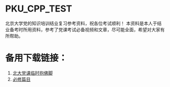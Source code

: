 # PKU_CPP_TEST
北京大学党的知识培训结业复习参考资料，祝各位考试顺利！ 
本资料是本人于结业备考时所用资料，参考了党课考试必备视频和文章，尽可能全面，希望对大家有所帮助。
# 备用下载链接：
1. [北大党课临时抱佛脚](https://xiaowanzi.lanzoui.com/i9Mlvp209ab)
2. [必修篇目](https://xiaowanzi.lanzoui.com/i4MdYp209of)
